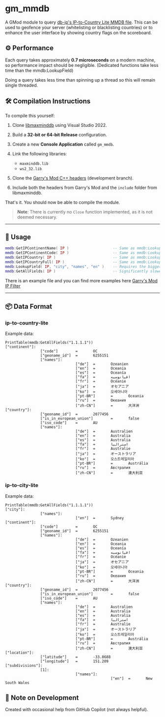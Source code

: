 # gm\_mmdb

A GMod module to query [db-ip's IP-to-Country Lite MMDB file](https://db-ip.com/db/download/ip-to-country-lite). This can be used to geofence your server (whitelisting or blacklisting countries) or to enhance the user interface by showing country flags on the scoreboard.

## ⚙️ Performance

Each query takes approximately **0.7 microseconds** on a modern machine, so performance impact should be negligible. (Dedicated functions take less time than the mmdb:LookupField)

Doing a query takes less time than spinning up a thread so this will remain single threaded.

## 🛠️ Compilation Instructions

To compile this yourself:

1. Clone [libmaxminddb](https://github.com/maxmind/libmaxminddb) using Visual Studio 2022.
2. Build a **32-bit or 64-bit Release** configuration.
3. Create a new **Console Application** called `gm_mmdb`.
4. Link the following libraries:

   * `maxminddb.lib`
   * `ws2_32.lib`
5. Clone the [Garry's Mod C++ headers](https://github.com/Facepunch/gmod-module-base) (development branch).
6. Include both the headers from Garry's Mod and the `include` folder from libmaxminddb.

That's it. You should now be able to compile the module.

> **Note**: There is currently no `Close` function implemented, as it is not deemed necessary.

---

## 🧾 Usage

```lua
mmdb:GetIPContinentName( IP )                    -- Same as mmdb:LookupField( IP, "continent", "names", "en" )
mmdb:GetIPContinentCode( IP )                    -- Same as mmdb:LookupField( IP, "continent", "code" )
mmdb:GetIPCountry( IP )                          -- Same as mmdb:LookupField( IP, "country", "iso_code" )
mmdb:GetIPCountryFull( IP )                      -- Same as mmdb:LookupField( IP, "country", "names", "en" )
mmdb:LookupField( IP, "city", "names", "en" )    -- Requires the bigger MMDB; city accuracy usually not very good.
mmdb:GetAllFields( IP )                          -- Significantly slower 4 microseconds per call but this contains all data available for this IP.
```
There is an example file and you can find more examples here [Garry's Mod IP Filter](https://github.com/darkjacky/Garry-s-Mod-IP-Filter)

---

## 📦 Data Format

### ip-to-country-lite

Example data:

```
PrintTable(mmdb:GetAllFields("1.1.1.1"))
["continent"]:
                ["code"]        =       OC
                ["geoname_id"]  =       6255151
                ["names"]:
                                ["de"]  =       Ozeanien
                                ["en"]  =       Oceania
                                ["es"]  =       Oceanía
                                ["fa"]  =       اقیانوسیه
                                ["fr"]  =       Océanie
                                ["ja"]  =       オセアニア
                                ["ko"]  =       오세아니아
                                ["pt-BR"]       =       Oceania
                                ["ru"]  =       Океания
                                ["zh-CN"]       =       大洋洲
["country"]:
                ["geoname_id"]  =       2077456
                ["is_in_european_union"]        =       false
                ["iso_code"]    =       AU
                ["names"]:
                                ["de"]  =       Australien
                                ["en"]  =       Australia
                                ["es"]  =       Australia
                                ["fa"]  =       استرالیا
                                ["fr"]  =       Australie
                                ["ja"]  =       オーストラリア
                                ["ko"]  =       오스트레일리아
                                ["pt-BR"]       =       Austrália
                                ["ru"]  =       Австралия
                                ["zh-CN"]       =       澳大利亚
```

### ip-to-city-lite

Example data:

```
PrintTable(mmdb:GetAllFields("1.1.1.1"))
["city"]:
                ["names"]:
                                ["en"]  =       Sydney
["continent"]:
                ["code"]        =       OC
                ["geoname_id"]  =       6255151
                ["names"]:
                                ["de"]  =       Ozeanien
                                ["en"]  =       Oceania
                                ["es"]  =       Oceanía
                                ["fa"]  =       اقیانوسیه
                                ["fr"]  =       Océanie
                                ["ja"]  =       オセアニア
                                ["ko"]  =       오세아니아
                                ["pt-BR"]       =       Oceania
                                ["ru"]  =       Океания
                                ["zh-CN"]       =       大洋洲
["country"]:
                ["geoname_id"]  =       2077456
                ["is_in_european_union"]        =       false
                ["iso_code"]    =       AU
                ["names"]:
                                ["de"]  =       Australien
                                ["en"]  =       Australia
                                ["es"]  =       Australia
                                ["fa"]  =       استرالیا
                                ["fr"]  =       Australie
                                ["ja"]  =       オーストラリア
                                ["ko"]  =       오스트레일리아
                                ["pt-BR"]       =       Austrália
                                ["ru"]  =       Австралия
                                ["zh-CN"]       =       澳大利亚
["location"]:
                ["latitude"]    =       -33.8688
                ["longitude"]   =       151.209
["subdivisions"]:
                [1]:
                                ["names"]:
                                                ["en"]  =       New South Wales
```

## 🧠 Note on Development

Created with occasional help from GitHub Copilot (not always helpful).

